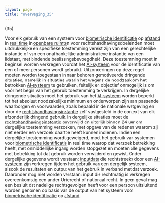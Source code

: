 ```yaml
---
layout: page
title: "overweging_35"
---
```


(35)

Voor elk gebruik van een systeem voor [biometrische identificatie](a3.md#^bioid) op [afstand](a3.md#^sbia) in [real time](a3.md#^realt) in [openbare ruimte](a3.md#^openb)n voor rechtshandhavingsdoeleinden moet uitdrukkelijke en specifieke toestemming vereist zijn van een gerechtelijke instantie of van een onafhankelijke administratieve instantie van een lidstaat, met bindende beslissingsbevoegdheid. Deze toestemming moet in beginsel worden verkregen voordat het [AI-systeem](a3.md#^ai-systeem) voor de identificatie van een of meer personen wordt gebruikt. Uitzonderingen op deze regel moeten worden toegestaan in naar behoren gemotiveerde dringende situaties, namelijk in situaties waarin het wegens de noodzaak om het betrokken [AI-systeem](a3.md#^ai-systeem) te gebruiken, feitelijk en objectief onmogelijk is om vóór het begin van het gebruik toestemming te verkrijgen. In dergelijke dringende situaties moet het gebruik van het [AI-systeem](a3.md#^ai-systeem) worden beperkt tot het absoluut noodzakelijke minimum en onderworpen zijn aan passende waarborgen en voorwaarden, zoals bepaald in de nationale wetgeving en door de [rechtshandhavingsinstantie](a3.md#^rhi) zelf vastgesteld in de context van elk afzonderlijk dringend gebruik. In dergelijke situaties moet de [rechtshandhavingsinstantie](a3.md#^rhi) onverwijld en uiterlijk binnen 24 uur om dergelijke toestemming verzoeken, met opgave van de redenen waarom zij niet eerder een verzoek daartoe heeft kunnen indienen. Indien een dergelijke toestemming wordt geweigerd, moet het gebruik van systemen voor [biometrische identificatie](a3.md#^bioid) in real time waarop dat verzoek betrekking heeft, met onmiddellijke ingang worden stopgezet en moeten alle gegevens met betrekking tot dat gebruik worden verwijderd en gewist. Onder dergelijke gegevens wordt verstaan: [inputdata](a3.md#^idata) die rechtstreeks door een [AI-systeem](a3.md#^ai-systeem) zijn verkregen tijdens het gebruik van een dergelijk systeem, alsook de resultaten en output van het gebruik in verband met dat verzoek. Daaronder mag niet worden verstaan: input die rechtmatig is verkregen overeenkomstig een ander Unierecht of nationaal recht. In geen geval mag een besluit dat nadelige rechtsgevolgen heeft voor een persoon uitsluitend worden genomen op basis van de output van het systeem voor [biometrische identificatie](a3.md#^bioid) op [afstand](a3.md#^sbia).